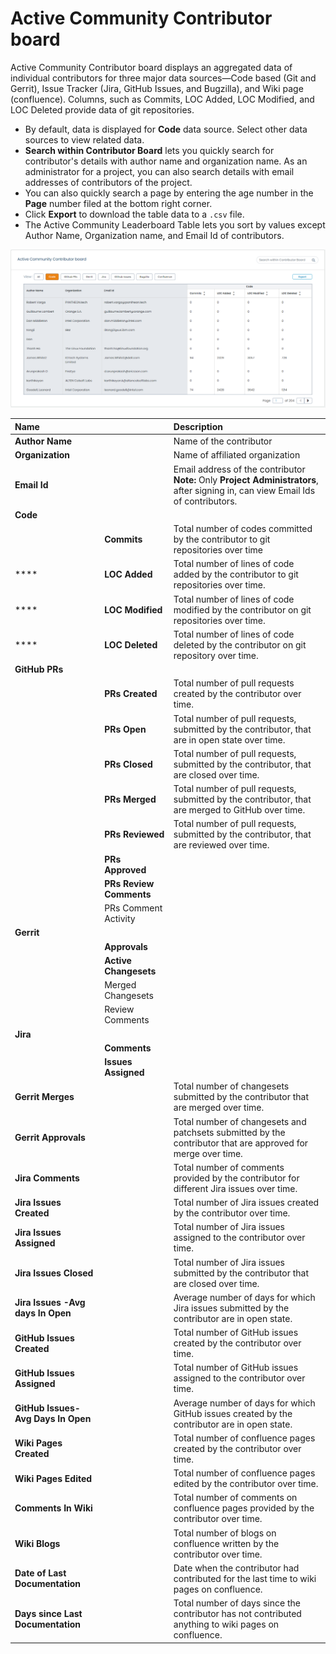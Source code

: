# Active Community Contributor board

Active Community Contributor board displays an aggregated data of individual contributors for three major data sources—Code based \(Git and Gerrit\), Issue Tracker \(Jira, GitHub Issues, and Bugzilla\), and Wiki page \(confluence\). Columns, such as Commits, LOC Added, LOC Modified, and LOC Deleted provide data of git repositories.

* By default, data is displayed for **Code** data source. Select other data sources to view related data.
* **Search within Contributor Board** lets you quickly search for contributor's details with author name and organization name. As an administrator for a project, you can also search details with email addresses of contributors of the project.
* You can also quickly search a page by entering the age number in the **Page** number filed at the bottom right corner.
* Click **Export** to download the table data to a `.csv` file.
* The Active Community Leaderboard Table lets you sort by values except Author Name, Organization name, and Email Id of contributors.

![Active Community Contributor Board](../../../.gitbook/assets/active-community-contributor-board.png)

| Name |  | Description |
| :--- | :--- | :--- |
| **Author Name** |  | Name of the contributor |
| **Organization** |  | Name of affiliated organization |
| **Email Id** |  | Email address of the contributor **Note:** Only **Project Administrators**, after signing in, can view Email Ids of contributors. |
| **Code** |  |  |
|  | **Commits** | Total number of codes committed by the contributor  to git repositories over time |
| \*\*\*\* | **LOC Added** | Total number of lines of code added by the contributor to git repositories over time. |
| \*\*\*\* | **LOC Modified** | Total number of lines of code modified by the contributor on git repositories over time. |
| \*\*\*\* | **LOC Deleted** | Total number of lines of code deleted by the contributor on git repository over time. |
| **GitHub PRs** |  |  |
|  | **PRs Created** | Total number of pull requests created by the contributor over time. |
|  | **PRs Open** | Total number of pull requests, submitted by the contributor, that are in open state over time. |
|  | **PRs Closed** | Total number of pull requests, submitted by the contributor, that are closed over time. |
|  | **PRs Merged** | Total number of pull requests, submitted by the contributor, that are merged to GitHub over time. |
|  | **PRs Reviewed** | Total number of pull requests, submitted by the contributor, that are reviewed over time. |
|  | **PRs Approved** |  |
|  | **PRs Review Comments** |  |
|  | PRs Comment Activity |  |
| **Gerrit** |  |  |
|  | **Approvals** |  |
|  | **Active Changesets** |  |
|  | Merged Changesets |  |
|  | Review Comments |  |
| **Jira**  |  |  |
|  | **Comments** |  |
|  | **Issues Assigned** |  |
| **Gerrit Merges** |  | Total number of changesets submitted by the contributor that are merged over time. |
| **Gerrit Approvals** |  | Total number of changesets and patchsets submitted by the contributor that are approved for merge over time. |
| **Jira Comments** |  | Total number of comments provided by the contributor for different Jira issues over time. |
| **Jira Issues Created** |  | Total number of Jira issues created by the contributor over time. |
| **Jira Issues Assigned** |  | Total number of Jira issues assigned to the contributor over time. |
| **Jira Issues Closed** |  | Total number of Jira issues submitted by the contributor that are closed over time. |
| **Jira Issues -Avg days In Open** |  | Average number of days for which Jira issues submitted by the contributor are in open state. |
| **GitHub Issues Created** |  | Total number of GitHub issues created by the contributor over time. |
| **GitHub Issues Assigned** |  | Total number of GitHub issues assigned to the contributor over time. |
| **GitHub Issues- Avg Days In Open** |  | Average number of days for which GitHub issues created by the contributor are in open state. |
| **Wiki Pages Created** |  | Total number of confluence pages created by the contributor over time. |
| **Wiki Pages Edited** |  | Total number of confluence pages edited by the contributor over time. |
| **Comments In Wiki** |  | Total number of comments on confluence pages provided by the contributor over time. |
| **Wiki Blogs** |  | Total number of blogs on confluence written by the contributor over time. |
| **Date of Last Documentation** |  | Date when the contributor had contributed for the last time to wiki pages on confluence. |
| **Days since Last Documentation** |  | Total number of days since the contributor has not contributed anything to wiki pages on confluence. |

